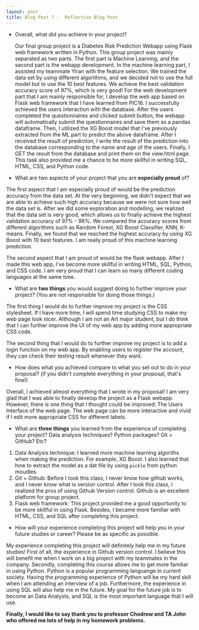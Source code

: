 ```yaml
---
layout: post
title: Blog Post 7 -  Reflection Blog Post
---
```




- Overall, what did you achieve in your project? 

  
  
  Our final group project is a Diabetes Risk Prediction Webapp using Flask web framework written in Python. This group project was mainly separated as two parts. The first part is Machine Learning, and the second part is the webapp development. In the machine learning part, I assisted my teammate Yiran with the feature selection. We trained the data set by using different algorithms, and we decided not to use the full model but to use the 10 best features. We achieve the best validation accuracy score of 97%, which is very good! For the web development part that I am mainly responsible for, I develop the web app based on Flask web framework that I have learned from PIC16. I successfully achieved the users interaction with the database. After the users completed the questionnaires and clicked submit button, the webapp will automatically submit the questionnaires and save them as a pandas dataframe.  Then, I utilized the XG Boost model that I've previously extracted from the ML part to predict the above dataframe. After I received the result of prediction, I write the result of the prediction  into the database corresponding to the name and age of the users. Finally, I GET the result from the database and print them on the view.html page. This task also provided me a chance to be more skillful in writing SQL, HTML, CSS, and Python code.



- What are two aspects of your project that you are **especially proud** of? 



The first aspect that I am especially proud of would be the prediction accuracy from the data set. At the very beginning, we didn't expect that we are able to achieve such high accuracy because we were not sure how well the data set is. After we did some exploration and modelling, we realized that the data set is very good, which allows us to finally achieve the highest validation accuracy of 97% - 98%. We compared the accuracy scores from different algorithms such as Random Forest, XG Boost Classifier, KNN, K-means. Finally, we found that we reached the highest accuracy by using XG Boost with 10 best features. I am really proud of this machine learning prediction.



The second aspect that I am proud of would be the flask webapp. After I made this web app, I've become more skillful in writing HTML, SQL, Python, and CSS code. I am very proud that I can learn so many different  coding languages at the same time.



- What are **two things** you would suggest doing to further improve your project? (You are not responsible for doing those things.) 

The first thing I would do to further improve my project is the CSS stylesheet. If I have more time, I will spend time studying CSS to make my web page look nicer. Although I am not an Art major student, but I do think that I can further improve the UI of my web app by adding more appropriate CSS code.



The second thing that I would do to further improve my project is to add a login function on my web app. By enabling users to register the account, they can check their testing result whenever they want. 



- How does what you achieved compare to what you set out to do in your proposal? (if you didn't complete everything in your proposal, that's fine!)



Overall, I achieved almost everything that I wrote in my proposal! I am very glad that I was able to finally develop the project as a Flask webapp. However, there is one thing that I thought could be improved: The Users Interface of the web page. The web page can be more interactive and vivid if I edit more appropriate CSS for different labels.



- What are **three things** you learned from the experience of completing your project? Data analysis techniques? Python packages? Git + GitHub? Etc? 



1. Data Analysis technique: I learned more machine learning algoriths when making the prediction. For example, XG Boost. I also learned that how to extract the model as a dat file by using `pickle` from python moudles. 
2. Git + Github: Before I took this class, I never know how github works, and I never know what is version control. After I took this class, I realized the pros of using Github Version control. Github is an excellent platform for group project.
3. Flask web framework: This project provided me a good opportunity to be more skillful in using Flask. Besides, I became more familiar with HTML, CSS, and SQL after completing this project.



- How will your experience completing this project will help you in your future studies or career? Please be as specific as possible. 



My experience completing this project will definitely help me in my future studies! First of all, the experience in Github version control. I believe this will benefit me when I work on a big project with my teammates in the company. Secondly, completing this course allows me to get more familiar in using Python. Python is a popular programming languange in current society. Having the programming experience of Python will be my hard skill when I am attending an interview of a job. Furthermore, the experience in using SQL will also help me in the future. My goal for the future job is to become an Data Analysts, and SQL is the most important language that I will use. 



**Finally, I would like to say thank you to professor Chodrow and TA John who offered me lots of help in my homework problems.**












